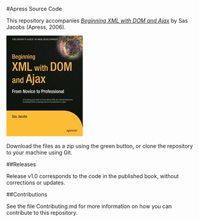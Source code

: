 #Apress Source Code

This repository accompanies [*Beginning XML with DOM and Ajax*](http://www.apress.com/9781590596760) by Sas Jacobs (Apress, 2006).

![Cover image](9781590596760.jpg)

Download the files as a zip using the green button, or clone the repository to your machine using Git.

##Releases

Release v1.0 corresponds to the code in the published book, without corrections or updates.

##Contributions

See the file Contributing.md for more information on how you can contribute to this repository.

